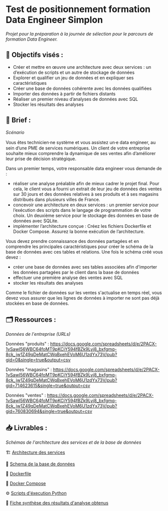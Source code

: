 # Test de positionnement formation Data Engineer Simplon

_Projet pour la préparation à la journée de sélection pour le parcours de formation Data Engineer._

## 🎯 Objectifs visés :
- Créer et mettre en œuvre une architecture avec deux services : un d’exécution de scripts et un
autre de stockage de données
- Explorer et qualifier un jeu de données et en expliquer ses caractéristiques
- Créer une base de données cohérente avec les données qualifiées
- Importer des données à partir de fichiers distants
- Réaliser un premier niveau d’analyses de données avec SQL
- Stocker les résultats des analyses

## 📝 Brief :

_Scénario_

Vous êtes technicien·ne système et vous assistez un⸱e data engineer, au sein d’une PME de services
numériques. Un client de votre entreprise souhaite mieux comprendre la dynamique de ses ventes afin
d’améliorer leur prise de décision stratégique.

Dans un premier temps, votre responsable data engineer vous demande de :
- réaliser une analyse préalable afin de mieux cadrer le projet final. Pour cela, le client vous a fourni
un extrait de leur jeu de données des ventes sur 30 jours et des données relatives à ses produits
et à ses magasins distribués dans plusieurs villes de France.
- concevoir une architecture en deux services : un premier service pour l’exécution des scripts dans le langage de programmation de
votre choix. Un deuxième service pour le stockage des données en base de données avec SQLite.
- implémenter l’architecture conçue : Créez les fichiers Dockerfile et Docker Compose. Assurez la bonne exécution de l’architecture.

Vous devez prendre connaissance des données partagées et en comprendre les principales
caractéristiques pour créer le schéma de la base de données avec ces tables et relations. Une fois le
schéma créé vous devez :
- créer une base de données avec ses tables associées afin d'importer les données partagées par
le client dans la base de données
- effectuer une première analyse des ventes avec SQL
- stocker les résultats des analyses

Comme le fichier de données sur les ventes s'actualise en temps réel, vous devez vous assurer que les
lignes de données à importer ne sont pas déjà stockées en base de données.

## 🗂 Ressources :

_Données de l'entreprise (URLs)_

Données "produits" : https://docs.google.com/spreadsheets/d/e/2PACX-1vSawI56WBC64foMT9pKCiY594fBZk9Lyj8_bxfgmq-8ck_jw1Z49qDeMatCWqBxehEVoM6U1zdYx73V/pub?gid=0&single=true&output=csv

Données "magasins" : https://docs.google.com/spreadsheets/d/e/2PACX-1vSawI56WBC64foMT9pKCiY594fBZk9Lyj8_bxfgmq-8ck_jw1Z49qDeMatCWqBxehEVoM6U1zdYx73V/pub?gid=714623615&single=true&output=csv

Données "ventes" : https://docs.google.com/spreadsheets/d/e/2PACX-1vSawI56WBC64foMT9pKCiY594fBZk9Lyj8_bxfgmq-8ck_jw1Z49qDeMatCWqBxehEVoM6U1zdYx73V/pub?gid=760830694&single=true&output=csv

## 📥 Livrables :

_Schémas de l'architecture des services et de la base de données_

🏗 [Architecture des services](https://github.com/user-attachments/assets/a90184a1-3b86-40ce-8e6d-5df8f7ab84a4)

🔗 [Schema de la base de données](https://github.com/user-attachments/assets/f5727bfc-e38f-49ca-b662-52c5eac9f828)

🐋 [Dockerfile](https://github.com/LounesAbd/simplon_data_engineer_project/blob/main/python-service/Dockerfile)

🚢 [Docker Compose](https://github.com/LounesAbd/simplon_data_engineer_project/blob/main/docker-compose.yml)

⚙️ [Scripts d'éxecution Python](https://github.com/LounesAbd/simplon_data_engineer_project/tree/main/python-service)

📝 [Fiche synthèse des résultats d'analyse obtenus](https://github.com/LounesAbd/simplon_data_engineer_project/blob/main/analyses/fiche_synthese.pdf)
